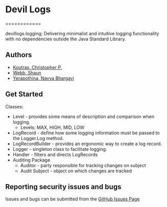 # Devil Logs
============

devillogs.logging; Delivering minimalist and intuitive logging functionality with no dependencies outside the Java Standard Library.

## Authors
* [Koutras, Christopher P.](https://github.com/cpkoutras)
* [Webb, Shaun](https://github.com/shaunwebb20)
* [Yerapothina, Navya Bhargavi](https://github.com/NavyaBhargaviYerapothina)


## Get Started

Classes: 

- Level - provides some means of description and comparison when logging.
    - Levels: MAX, HIGH, MID, LOW
- LogRecord - define how some logging information must be passed to the Logger.Log method.
- LogRecordBuilder - provides an ergonomic way to create a log record.
- Logger - singleton class to facilitate logging.
- Handler - filters and directs LogRecords
- Auditing Package
    - Auditor - party responsible for tracking changes on subject
    - Audit Subject - object on which changes are tracked

## Reporting security issues and bugs

Issues and bugs can be submitted from the [GitHub Issues Page](https://github.com/CCSU-DesignPatterns/publicfinalprojectf22-devil-logs/issues)
